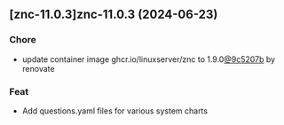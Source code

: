 

## [znc-11.0.3]znc-11.0.3 (2024-06-23)

### Chore



- update container image ghcr.io/linuxserver/znc to 1.9.0[@9c5207b](https://github.com/9c5207b) by renovate

### Feat



- Add questions.yaml files for various system charts